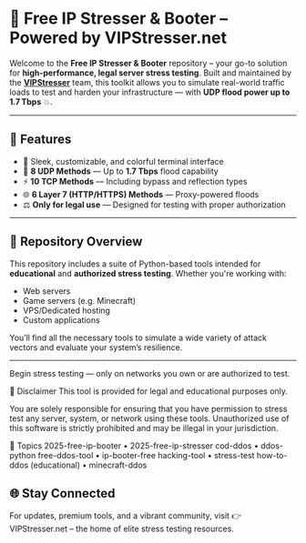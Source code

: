 # 🚀 Free IP Stresser & Booter – Powered by VIPStresser.net

Welcome to the **Free IP Stresser & Booter** repository – your go-to solution for **high-performance, legal server stress testing**. Built and maintained by the [**VIPStresser**](https://vipstresser.net) team, this toolkit allows you to simulate real-world traffic loads to test and harden your infrastructure — with **UDP flood power up to 1.7 Tbps** 💥.

---

## 🔧 Features

- 🎨 Sleek, customizable, and colorful terminal interface  
- 🌊 **8 UDP Methods** — Up to **1.7 Tbps** flood capability  
- ⚡ **10 TCP Methods** — Including bypass and reflection types  
- 🌐 **6 Layer 7 (HTTP/HTTPS) Methods** — Proxy-powered floods  
- ⚖️ **Only for legal use** — Designed for testing with proper authorization

---

## 📂 Repository Overview

This repository includes a suite of Python-based tools intended for **educational** and **authorized stress testing**. Whether you're working with:

- Web servers  
- Game servers (e.g. Minecraft)  
- VPS/Dedicated hosting  
- Custom applications

You’ll find all the necessary tools to simulate a wide variety of attack vectors and evaluate your system’s resilience.

---

Begin stress testing — only on networks you own or are authorized to test.

🧠 Disclaimer
This tool is provided for legal and educational purposes only.

You are solely responsible for ensuring that you have permission to stress test any server, system, or network using these tools. Unauthorized use of this software is strictly prohibited and may be illegal in your jurisdiction.

🧵 Topics
2025-free-ip-booter    •  2025-free-ip-stresser
cod-ddos               •  ddos-python
free-ddos-tool         •  ip-booter-free
hacking-tool           •  stress-test
how-to-ddos (educational)  •  minecraft-ddos


## 🌐 Stay Connected
For updates, premium tools, and a vibrant community, visit
👉 VIPStresser.net – the home of elite stress testing resources.
